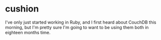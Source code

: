 # cushion

I've only just started working in Ruby, and I first heard about CouchDB this morning, but I'm pretty sure I'm going to want to be using them both in eighteen months time.
